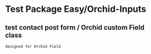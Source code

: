 # Test Package Easy/Orchid-Inputs

## test contact post form / Orchid custom Field class
    designed for Orchid Field
